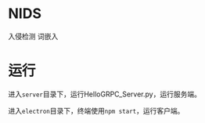 # NIDS
入侵检测 词嵌入

# 运行
进入`server`目录下，运行HelloGRPC_Server.py，运行服务端。

进入`electron`目录下，终端使用`npm start`，运行客户端。